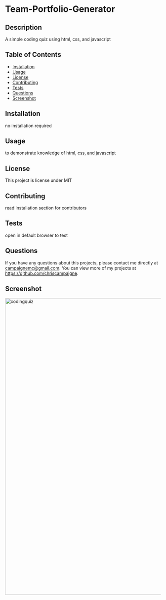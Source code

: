 # Team-Portfolio-Generator
  
  ## Description 
 A simple coding quiz using html, css, and javascript
  ## Table of Contents
  * [Installation](#installation)
  * [Usage](#usage)
  * [License](#license)
  * [Contributing](#contributing)
  * [Tests](#tests)
  * [Questions](#questions)
  * [Screenshot](#screenshot)
  
  ## Installation 
  no installation required
  ## Usage 
  to demonstrate knowledge of html, css, and javascript
  ## License 
  This project is license under MIT
  ## Contributing 
  read installation section for contributors
  ## Tests
  open in default browser to test 
  ## Questions
  If you have any questions about this projects, please contact me directly at campaignemc@gmail.com. You can view more of my projects at https://github.com/chriscampaigne.
  ## Screenshot
  <img width="960" alt="codingquiz" src="https://user-images.githubusercontent.com/105657642/187290229-bb7a21e9-8dfd-4fb5-aaa3-25e99ccc2ef0.png">
  